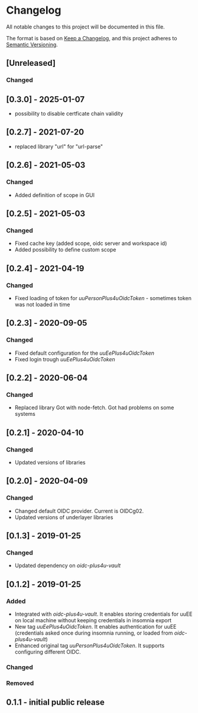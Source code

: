 # Changelog
All notable changes to this project will be documented in this file.

The format is based on [Keep a Changelog](https://keepachangelog.com/en/1.0.0/),
and this project adheres to [Semantic Versioning](https://semver.org/spec/v2.0.0.html).

## [Unreleased]
### Changed

## [0.3.0] - 2025-01-07
- possibility to disable certficate chain validity

## [0.2.7] - 2021-07-20
- replaced library "url" for "url-parse"

## [0.2.6] - 2021-05-03

### Changed
- Added definition of scope in GUI


## [0.2.5] - 2021-05-03

### Changed
- Fixed cache key (added scope, oidc server and workspace id)
- Added possibility to define custom scope


## [0.2.4] - 2021-04-19

### Changed
- Fixed loading of token for *uuPersonPlus4uOidcToken* - sometimes token was not loaded in time

## [0.2.3] - 2020-09-05

### Changed
- Fixed default configuration for the *uuEePlus4uOidcToken*
- Fixed login trough *uuEePlus4uOidcToken*

## [0.2.2] - 2020-06-04

### Changed
- Replaced library Got with node-fetch. Got had problems on some systems

## [0.2.1] - 2020-04-10

### Changed
- Updated versions of libraries

## [0.2.0] - 2020-04-09

### Changed
- Changed default OIDC provider. Current is OIDCg02.
- Updated versions of underlayer libraries


## [0.1.3] - 2019-01-25

### Changed
- Updated dependency on *oidc-plus4u-vault*

## [0.1.2] - 2019-01-25
### Added
- Integrated with *oidc-plus4u-vault*. It enables storing credentials for uuEE on local machine without keeping credentials in insomnia export
- New tag *uuEePlus4uOidcToken*. It enables authentication for uuEE (credentials asked once during insomnia running, or loaded from *oidc-plus4u-vault*)
- Enhanced original tag *uuPersonPlus4uOidcToken*. It supports configuring different OIDC.

### Changed

### Removed


## 0.1.1 - initial public release

